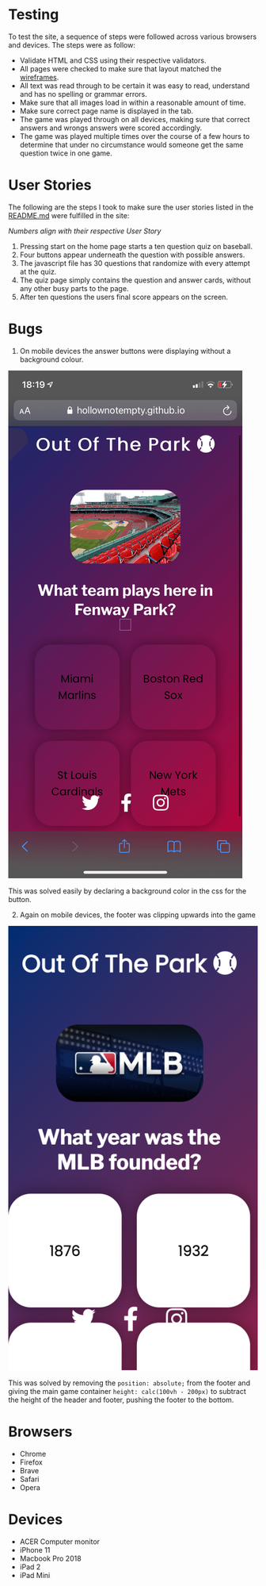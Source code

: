 # Testing

To test the site, a sequence of steps were followed across various browsers and devices. The steps were as follow: 

 - Validate HTML and CSS using their respective validators.
 - All pages were checked to make sure that layout matched the [wireframes](wireframes/ootp_wireframes.pdf). 
 - All text was read through to be certain it was easy to read, understand and has no spelling or grammar errors.
 - Make sure that all images load in within a reasonable amount of time. 
 - Make sure correct page name is displayed in the tab.
 - The game was played through on all devices, making sure that correct answers and wrongs answers were scored accordingly.
 - The game was played multiple times over the course of a few hours to determine that under no circumstance would someone get the same question twice in one game. 

# User Stories 

The following are the steps I took to make sure the user stories listed in the [README.md](README.md/#UX) were fulfilled in the site:

*Numbers align with their respective User Story*

1. Pressing start on the home page starts a ten question quiz on baseball.
2. Four buttons appear underneath the question with possible answers.
3. The javascript file has 30 questions that randomize with every attempt at the quiz.
4. The quiz page simply contains the question and answer cards, without any other busy parts to the page.
5. After ten questions the users final score appears on the screen.

# Bugs

1. On mobile devices the answer buttons were displaying without a background colour.

![button_bug](assets/images/screenshots/buttons_no_background.png)

This was solved easily by declaring a background color in the css for the button. 

2. Again on mobile devices, the footer was clipping upwards into the game 

![footer_bug](assets/images/screenshots/footer_bug.png)

This was solved by removing the ```position: absolute;``` from the footer and giving the main game container ```height: calc(100vh - 200px)``` to subtract the height of the header and footer, pushing the footer to the bottom. 

# Browsers

- Chrome
- Firefox
- Brave
- Safari
- Opera

# Devices

- ACER Computer monitor
- iPhone 11
- Macbook Pro 2018
- iPad 2
- iPad Mini